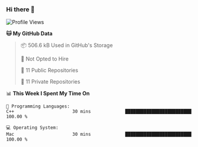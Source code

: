 ### Hi there 👋

<!--
**huayuan4396/huayuan4396** is a ✨ _special_ ✨ repository because its `README.md` (this file) appears on your GitHub profile.

Here are some ideas to get you started:

- 🔭 I’m currently working on ...
- 🌱 I’m currently learning ...
- 👯 I’m looking to collaborate on ...
- 🤔 I’m looking for help with ...
- 💬 Ask me about ...
- 📫 How to reach me: ...
- 😄 Pronouns: ...
- ⚡ Fun fact: ...
-->

<!--START_SECTION:waka-->
![Profile Views](http://img.shields.io/badge/Profile%20Views-0-blue)

**🐱 My GitHub Data** 

> 📦 506.6 kB Used in GitHub's Storage 
 > 
> 🚫 Not Opted to Hire
 > 
> 📜 11 Public Repositories 
 > 
> 🔑 11 Private Repositories 
 > 
📊 **This Week I Spent My Time On** 

```text
💬 Programming Languages: 
C++                      30 mins             █████████████████████████   100.00 % 

💻 Operating System: 
Mac                      30 mins             █████████████████████████   100.00 % 
```


<!--END_SECTION:waka-->
